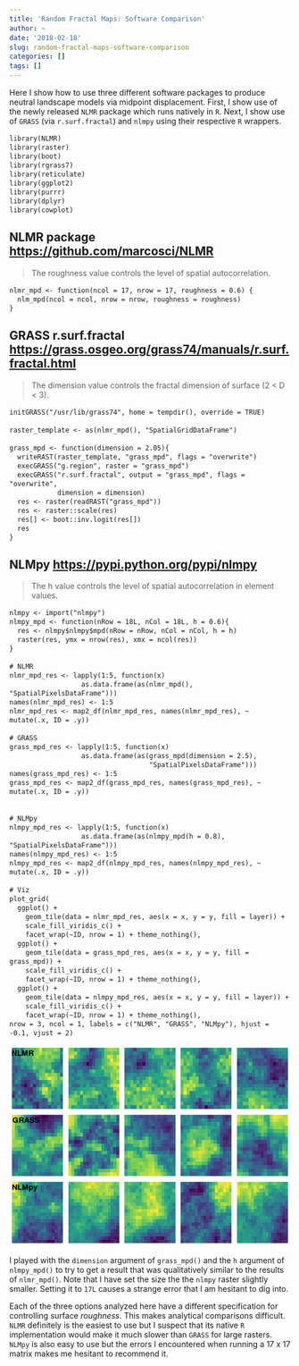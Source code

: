 ```yaml
---
title: 'Random Fractal Maps: Software Comparison'
author: ~
date: '2018-02-18'
slug: random-fractal-maps-software-comparison
categories: []
tags: []
---
```


Here I show how to use three different software packages to produce
neutral landscape models via midpoint displacement. First, I show use of
the newly released `NLMR` package which runs natively in `R`. Next, I
show use of `GRASS` (via `r.surf.fractal`) and `nlmpy` using their
respective `R` wrappers.

    library(NLMR)
    library(raster)
    library(boot)
    library(rgrass7)
    library(reticulate)
    library(ggplot2)
    library(purrr)
    library(dplyr)
    library(cowplot)

NLMR package <https://github.com/marcosci/NLMR>
-----------------------------------------------

> The roughness value controls the level of spatial autocorrelation.

    nlmr_mpd <- function(ncol = 17, nrow = 17, roughness = 0.6) {
      nlm_mpd(ncol = ncol, nrow = nrow, roughness = roughness)
    }

GRASS r.surf.fractal <https://grass.osgeo.org/grass74/manuals/r.surf.fractal.html>
----------------------------------------------------------------------------------

> The dimension value controls the fractal dimension of surface (2 &lt;
> D &lt; 3).

    initGRASS("/usr/lib/grass74", home = tempdir(), override = TRUE)

    raster_template <- as(nlmr_mpd(), "SpatialGridDataFrame")

    grass_mpd <- function(dimension = 2.05){
      writeRAST(raster_template, "grass_mpd", flags = "overwrite")
      execGRASS("g.region", raster = "grass_mpd")
      execGRASS("r.surf.fractal", output = "grass_mpd", flags = "overwrite", 
                dimension = dimension)
      res <- raster(readRAST("grass_mpd"))
      res <- raster::scale(res)
      res[] <- boot::inv.logit(res[])
      res
    }

NLMpy <https://pypi.python.org/pypi/nlmpy>
------------------------------------------

> The h value controls the level of spatial autocorrelation in element
> values.

    nlmpy <- import("nlmpy")
    nlmpy_mpd <- function(nRow = 18L, nCol = 18L, h = 0.6){
      res <- nlmpy$nlmpy$mpd(nRow = nRow, nCol = nCol, h = h)
      raster(res, ymx = nrow(res), xmx = ncol(res))
    }

    # NLMR
    nlmr_mpd_res <- lapply(1:5, function(x) 
                      as.data.frame(as(nlmr_mpd(), "SpatialPixelsDataFrame")))
    names(nlmr_mpd_res) <- 1:5
    nlmr_mpd_res <- map2_df(nlmr_mpd_res, names(nlmr_mpd_res), ~ mutate(.x, ID = .y))

    # GRASS
    grass_mpd_res <- lapply(1:5, function(x) 
                      as.data.frame(as(grass_mpd(dimension = 2.5),
                                       "SpatialPixelsDataFrame")))
    names(grass_mpd_res) <- 1:5
    grass_mpd_res <- map2_df(grass_mpd_res, names(grass_mpd_res), ~ mutate(.x, ID = .y))


    # NLMpy
    nlmpy_mpd_res <- lapply(1:5, function(x) 
                      as.data.frame(as(nlmpy_mpd(h = 0.8), "SpatialPixelsDataFrame")))
    names(nlmpy_mpd_res) <- 1:5
    nlmpy_mpd_res <- map2_df(nlmpy_mpd_res, names(nlmpy_mpd_res), ~ mutate(.x, ID = .y))

    # Viz
    plot_grid(
      ggplot() + 
        geom_tile(data = nlmr_mpd_res, aes(x = x, y = y, fill = layer)) + 
        scale_fill_viridis_c() + 
        facet_wrap(~ID, nrow = 1) + theme_nothing(),
      ggplot() + 
        geom_tile(data = grass_mpd_res, aes(x = x, y = y, fill = grass_mpd)) + 
        scale_fill_viridis_c() + 
        facet_wrap(~ID, nrow = 1) + theme_nothing(),
      ggplot() + 
        geom_tile(data = nlmpy_mpd_res, aes(x = x, y = y, fill = layer)) + 
        scale_fill_viridis_c() + 
        facet_wrap(~ID, nrow = 1) + theme_nothing(), 
    nrow = 3, ncol = 1, labels = c("NLMR", "GRASS", "NLMpy"), hjust = -0.1, vjust = 2)

![](2018-02-18-random-fractal-maps-software-comparison_files/figure-markdown_strict/comparison-1.png)

I played with the `dimension` argument of `grass_mpd()` and the `h`
argument of `nlmpy_mpd()` to try to get a result that was qualitatively
similar to the results of `nlmr_mpd()`. Note that I have set the size
the the `nlmpy` raster slightly smaller. Setting it to `17L` causes a
strange error that I am hesitant to dig into.

Each of the three options analyzed here have a different specification
for controlling surface *roughness*. This makes analytical comparisons
difficult. `NLMR` definitely is the easiest to use but I suspect that
its native `R` implementation would make it much slower than `GRASS` for
large rasters. `NLMpy` is also easy to use but the errors I encountered
when running a 17 x 17 matrix makes me hesitant to recommend it.

